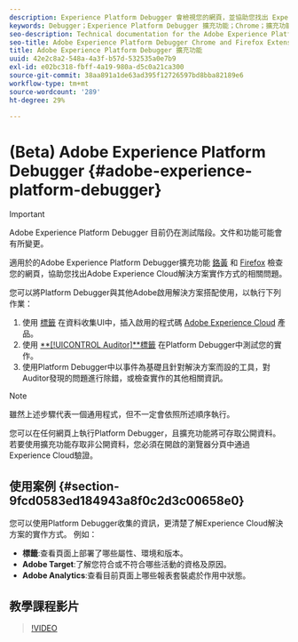 ```yaml
---
description: Experience Platform Debugger 會檢視您的網頁，並協助您找出 Experience Cloud 解決方案實作方式的相關問題
keywords: Debugger；Experience Platform Debugger 擴充功能；Chrome；擴充功能
seo-description: Technical documentation for the Adobe Experience Platform Debugger Chrome and Firefox Extension - examine your web pages and understand problems with your Experience Cloud solution mplementations
seo-title: Adobe Experience Platform Debugger Chrome and Firefox Extension
title: Adobe Experience Platform Debugger 擴充功能
uuid: 42e2c8a2-548a-4a3f-b57d-532535a0e7b9
exl-id: e02bc318-fbff-4a19-980a-d5c0a21ca300
source-git-commit: 38aa891a1de63ad395f12726597bd8bba82189e6
workflow-type: tm+mt
source-wordcount: '289'
ht-degree: 29%

---
```


# (Beta) Adobe Experience Platform Debugger {#adobe-experience-platform-debugger}

>[!IMPORTANT]
>
>Adobe Experience Platform Debugger 目前仍在測試階段。文件和功能可能會有所變更。

適用於的Adobe Experience Platform Debugger擴充功能 [鉻黃](https://chrome.google.com/webstore/detail/adobe-experience-cloud-de/ocdmogmohccmeicdhlhhgepeaijenapj) 和 [Firefox](https://addons.mozilla.org/zh-TW/firefox/addon/adobe-experience-platform-dbg/) 檢查您的網頁，協助您找出Adobe Experience Cloud解決方案實作方式的相關問題。

您可以將Platform Debugger與其他Adobe啟用解決方案搭配使用，以執行下列作業：

1. 使用 [標籤](https://experienceleague.adobe.com/docs/launch/using/home.html?lang=zh-Hant) 在資料收集UI中，插入啟用的程式碼 [Adobe Experience Cloud](https://docs.adobe.com/content/help/zh-Hant/core-services/interface/experience-cloud.html) 產品。
1. 使用 [**[!UICONTROL Auditor]**標籤](./auditor.md) 在Platform Debugger中測試您的實作。
1. 使用Platform Debugger中以事件為基礎且針對解決方案而設的工具，對Auditor發現的問題進行除錯，或檢查實作的其他相關資訊。

>[!NOTE]
>
>雖然上述步驟代表一個通用程式，但不一定會依照所述順序執行。

您可以在任何網頁上執行Platform Debugger，且擴充功能將可存取公開資料。 若要使用擴充功能存取非公開資料，您必須在開啟的瀏覽器分頁中通過Experience Cloud驗證。

## 使用案例 {#section-9fcd0583ed184943a8f0c2d3c00658e0}

您可以使用Platform Debugger收集的資訊，更清楚了解Experience Cloud解決方案的實作方式。 例如：

* **標籤**:查看頁面上部署了哪些屬性、環境和版本。
* **Adobe Target**:了解您符合或不符合哪些活動的資格及原因。
* **Adobe Analytics**:查看目前頁面上哪些報表套裝處於作用中狀態。

## 教學課程影片

>[!VIDEO](https://video.tv.adobe.com/v/32156?quality=12&learn=on)
